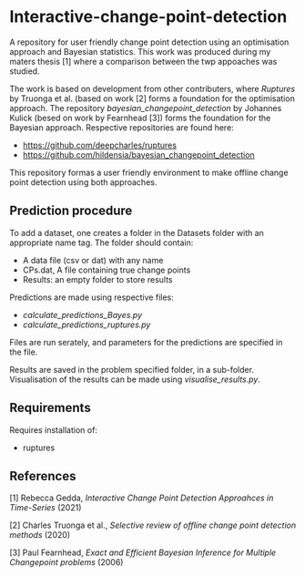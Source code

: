 # Interactive-change-point-detection
A repository for user friendly change point detection using an optimisation approach and Bayesian statistics.
This work was produced during my maters thesis [1] where a comparison between the twp appoaches was studied.

The work is based on development from other contributers, where _Ruptures_ by Truonga et al. (based on work [2] forms a foundation for the optimisation approach. The repository 
_bayesian_changepoint_detection_ by Johannes Kulick (besed on work by Fearnhead [3]) forms the foundation for the Bayesian approach.
Respective repositories are found here:
- https://github.com/deepcharles/ruptures
- https://github.com/hildensia/bayesian_changepoint_detection

This repository formas a user friendly environment to make offline change point detection using both approaches.

## Prediction procedure
To add a dataset, one creates a folder in the Datasets folder with an appropriate name tag. 
The folder should contain:
- A data file (csv or dat) with any name
- CPs.dat, A file containing true change points
- Results: an empty folder to store results

Predictions are made using respective files:
- _calculate_predictions_Bayes.py_
- _calculate_predictions_ruptures.py_

Files are run serately, and parameters for the predictions are specified in the file.

Results are saved in the problem specified folder, in a sub-folder. 
Visualisation of the results can be made using _visualise_results.py_.

## Requirements
Requires installation of:
- ruptures

## References
[1] Rebecca Gedda, _Interactive Change Point Detection Approahces in Time-Series_ (2021)

[2] Charles Truonga  et al.,  _Selective  review  of  offline  change  point  detection methods_ (2020)

[3] Paul Fearnhead, _Exact and Efficient Bayesian Inference for Multiple Changepoint problems_ (2006)
